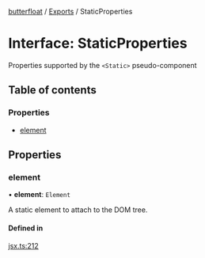 [butterfloat](../README.md) / [Exports](../modules.md) / StaticProperties

# Interface: StaticProperties

Properties supported by the `<Static>` pseudo-component

## Table of contents

### Properties

- [element](StaticProperties.md#element)

## Properties

### element

• **element**: `Element`

A static element to attach to the DOM tree.

#### Defined in

[jsx.ts:212](https://github.com/WorldMaker/butterfloat/blob/51a08e2/jsx.ts#L212)
